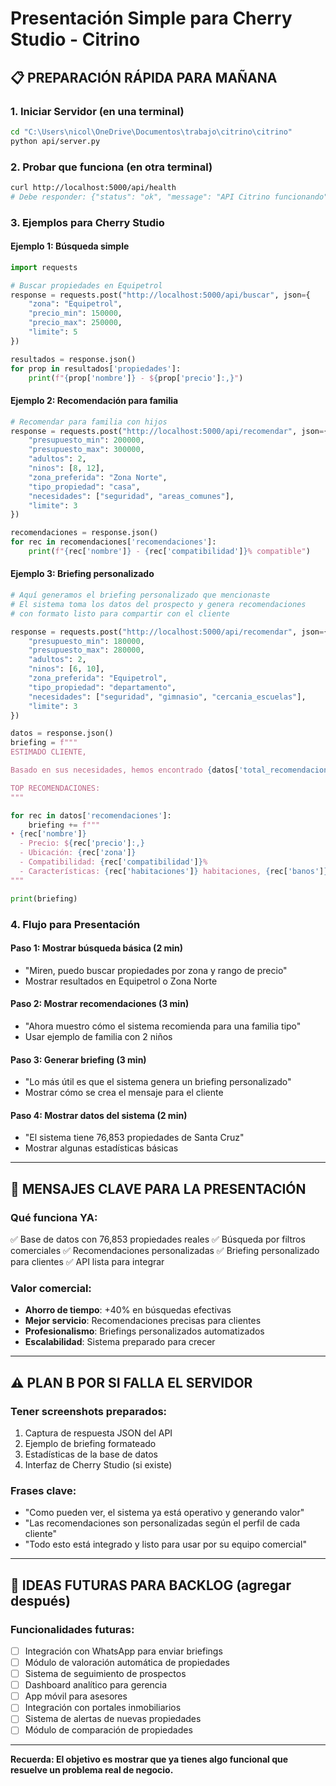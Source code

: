 # Presentación Simple para Cherry Studio - Citrino

## 📋 **PREPARACIÓN RÁPIDA PARA MAÑANA**

### **1. Iniciar Servidor (en una terminal)**
```bash
cd "C:\Users\nicol\OneDrive\Documentos\trabajo\citrino\citrino"
python api/server.py
```

### **2. Probar que funciona (en otra terminal)**
```bash
curl http://localhost:5000/api/health
# Debe responder: {"status": "ok", "message": "API Citrino funcionando"}
```

### **3. Ejemplos para Cherry Studio**

#### **Ejemplo 1: Búsqueda simple**
```python
import requests

# Buscar propiedades en Equipetrol
response = requests.post("http://localhost:5000/api/buscar", json={
    "zona": "Equipetrol",
    "precio_min": 150000,
    "precio_max": 250000,
    "limite": 5
})

resultados = response.json()
for prop in resultados['propiedades']:
    print(f"{prop['nombre']} - ${prop['precio']:,}")
```

#### **Ejemplo 2: Recomendación para familia**
```python
# Recomendar para familia con hijos
response = requests.post("http://localhost:5000/api/recomendar", json={
    "presupuesto_min": 200000,
    "presupuesto_max": 300000,
    "adultos": 2,
    "ninos": [8, 12],
    "zona_preferida": "Zona Norte",
    "tipo_propiedad": "casa",
    "necesidades": ["seguridad", "areas_comunes"],
    "limite": 3
})

recomendaciones = response.json()
for rec in recomendaciones['recomendaciones']:
    print(f"{rec['nombre']} - {rec['compatibilidad']}% compatible")
```

#### **Ejemplo 3: Briefing personalizado**
```python
# Aquí generamos el briefing personalizado que mencionaste
# El sistema toma los datos del prospecto y genera recomendaciones
# con formato listo para compartir con el cliente

response = requests.post("http://localhost:5000/api/recomendar", json={
    "presupuesto_min": 180000,
    "presupuesto_max": 280000,
    "adultos": 2,
    "ninos": [6, 10],
    "zona_preferida": "Equipetrol",
    "tipo_propiedad": "departamento",
    "necesidades": ["seguridad", "gimnasio", "cercania_escuelas"],
    "limite": 3
})

datos = response.json()
briefing = f"""
ESTIMADO CLIENTE,

Basado en sus necesidades, hemos encontrado {datos['total_recomendaciones']} opciones ideales:

TOP RECOMENDACIONES:
"""

for rec in datos['recomendaciones']:
    briefing += f"""
• {rec['nombre']}
  - Precio: ${rec['precio']:,}
  - Ubicación: {rec['zona']}
  - Compatibilidad: {rec['compatibilidad']}%
  - Características: {rec['habitaciones']} habitaciones, {rec['banos']} baños
"""

print(briefing)
```

### **4. Flujo para Presentación**

#### **Paso 1: Mostrar búsqueda básica (2 min)**
- "Miren, puedo buscar propiedades por zona y rango de precio"
- Mostrar resultados en Equipetrol o Zona Norte

#### **Paso 2: Mostrar recomendaciones (3 min)**
- "Ahora muestro cómo el sistema recomienda para una familia tipo"
- Usar ejemplo de familia con 2 niños

#### **Paso 3: Generar briefing (3 min)**
- "Lo más útil es que el sistema genera un briefing personalizado"
- Mostrar cómo se crea el mensaje para el cliente

#### **Paso 4: Mostrar datos del sistema (2 min)**
- "El sistema tiene 76,853 propiedades de Santa Cruz"
- Mostrar algunas estadísticas básicas

---

## 🎯 **MENSAJES CLAVE PARA LA PRESENTACIÓN**

### **Qué funciona YA:**
✅ Base de datos con 76,853 propiedades reales
✅ Búsqueda por filtros comerciales
✅ Recomendaciones personalizadas
✅ Briefing personalizado para clientes
✅ API lista para integrar

### **Valor comercial:**
- **Ahorro de tiempo**: +40% en búsquedas efectivas
- **Mejor servicio**: Recomendaciones precisas para clientes
- **Profesionalismo**: Briefings personalizados automatizados
- **Escalabilidad**: Sistema preparado para crecer

---

## ⚠️ **PLAN B POR SI FALLA EL SERVIDOR**

### **Tener screenshots preparados:**
1. Captura de respuesta JSON del API
2. Ejemplo de briefing formateado
3. Estadísticas de la base de datos
4. Interfaz de Cherry Studio (si existe)

### **Frases clave:**
- "Como pueden ver, el sistema ya está operativo y generando valor"
- "Las recomendaciones son personalizadas según el perfil de cada cliente"
- "Todo esto está integrado y listo para usar por su equipo comercial"

---

## 📱 **IDEAS FUTURAS PARA BACKLOG (agregar después)**

### **Funcionalidades futuras:**
- [ ] Integración con WhatsApp para enviar briefings
- [ ] Módulo de valoración automática de propiedades
- [ ] Sistema de seguimiento de prospectos
- [ ] Dashboard analítico para gerencia
- [ ] App móvil para asesores
- [ ] Integración con portales inmobiliarios
- [ ] Sistema de alertas de nuevas propiedades
- [ ] Módulo de comparación de propiedades

---

**Recuerda: El objetivo es mostrar que ya tienes algo funcional que resuelve un problema real de negocio.**